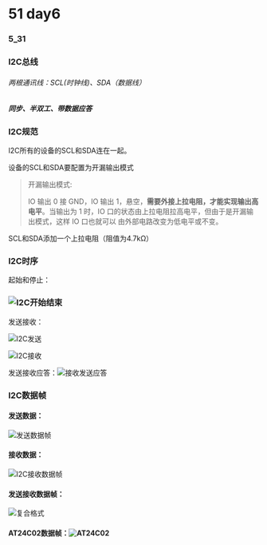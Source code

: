# 51 day6

### 5_31

### I2C总线

###### 两根通讯线：SCL(时钟线)、SDA（数据线）

##### 同步、半双工、带数据应答

### I2C规范

I2C所有的设备的SCL和SDA连在一起。

设备的SCL和SDA要配置为开漏输出模式

> 开漏输出模式:
>
> IO 输出 0 接 GND，IO 输出 1，悬空，**需要外接上拉电阻，才能实现输出高电平**。当输出为 1 时，IO 口的状态由上拉电阻拉高电平，但由于是开漏输出模式，这样 IO 口也就可以 由外部电路改变为低电平或不变。

SCL和SDA添加一个上拉电阻（阻值为4.7kΩ）

### I2C时序

起始和停止：

### ![I2C开始结束](C:\Users\枫\Desktop\51笔记\I2C开始结束.png)

发送接收：

![I2C发送](C:\Users\枫\Desktop\51笔记\I2C发送.png)

![I2C接收](C:\Users\枫\Desktop\51笔记\I2C接收.png)

发送接收应答：![接收发送应答](C:\Users\枫\Desktop\51笔记\接收发送应答.png)

### I2C数据帧

#### 发送数据：

![发送数据帧](C:\Users\枫\Desktop\51笔记\发送数据帧.png)

#### 接收数据：

![I2C接收数据帧](C:\Users\枫\Desktop\51笔记\I2C接收数据帧.png)

#### 发送接收数据帧：

![复合格式](C:\Users\枫\Desktop\51笔记\复合格式.png)

#### AT24C02数据帧：![AT24C02](C:\Users\枫\Desktop\51笔记\AT24C02.png)


